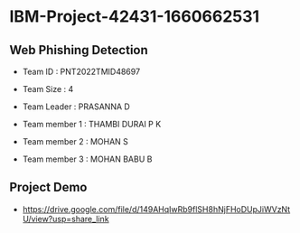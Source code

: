 # IBM-Project-42431-1660662531
## Web Phishing Detection

* Team ID : PNT2022TMID48697

* Team Size : 4

* Team Leader : PRASANNA D

* Team member 1 : THAMBI DURAI P K

* Team member 2 : MOHAN S

* Team member 3 : MOHAN BABU B

## Project Demo

*  https://drive.google.com/file/d/149AHqIwRb9flSH8hNjFHoDUpJiWVzNtU/view?usp=share_link
